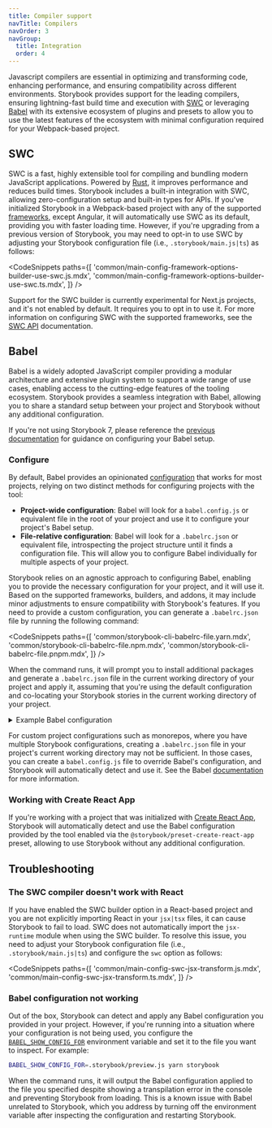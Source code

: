 ```yaml
---
title: Compiler support
navTitle: Compilers
navOrder: 3
navGroup:
  title: Integration
  order: 4
---
```


Javascript compilers are essential in optimizing and transforming code, enhancing performance, and ensuring compatibility across different environments. Storybook provides support for the leading compilers, ensuring lightning-fast build time and execution with [SWC](https://swc.rs/) or leveraging [Babel](https://babeljs.io/) with its extensive ecosystem of plugins and presets to allow you to use the latest features of the ecosystem with minimal configuration required for your Webpack-based project.

## SWC

SWC is a fast, highly extensible tool for compiling and bundling modern JavaScript applications. Powered by [Rust](https://www.rust-lang.org/), it improves performance and reduces build times. Storybook includes a built-in integration with SWC, allowing zero-configuration setup and built-in types for APIs. If you've initialized Storybook in a Webpack-based project with any of the supported [frameworks](./frameworks.md), except Angular, it will automatically use SWC as its default, providing you with faster loading time. However, if you're upgrading from a previous version of Storybook, you may need to opt-in to use SWC by adjusting your Storybook configuration file (i.e., `.storybook/main.js|ts`) as follows:

<!-- prettier-ignore-start -->

<CodeSnippets
  paths={[
    'common/main-config-framework-options-builder-use-swc.js.mdx',
    'common/main-config-framework-options-builder-use-swc.ts.mdx',
  ]}
/>

<!-- prettier-ignore-end -->

<Callout variant="info">

Support for the SWC builder is currently experimental for Next.js projects, and it's not enabled by default. It requires you to opt in to use it. For more information on configuring SWC with the supported frameworks, see the [SWC API](../10-api/main-config-swc.md) documentation.

</Callout>

## Babel

Babel is a widely adopted JavaScript compiler providing a modular architecture and extensive plugin system to support a wide range of use cases, enabling access to the cutting-edge features of the tooling ecosystem. Storybook provides a seamless integration with Babel, allowing you to share a standard setup between your project and Storybook without any additional configuration.

<Callout variant="info">

If you're not using Storybook 7, please reference the [previous documentation](../../../release-6-5/docs/08-configure/babel.md) for guidance on configuring your Babel setup.

</Callout>

### Configure

By default, Babel provides an opinionated [configuration](https://babeljs.io/docs/config-files) that works for most projects, relying on two distinct methods for configuring projects with the tool:

- **Project-wide configuration**: Babel will look for a `babel.config.js` or equivalent file in the root of your project and use it to configure your project's Babel setup.
- **File-relative configuration**: Babel will look for a `.babelrc.json` or equivalent file, introspecting the project structure until it finds a configuration file. This will allow you to configure Babel individually for multiple aspects of your project.

Storybook relies on an agnostic approach to configuring Babel, enabling you to provide the necessary configuration for your project, and it will use it. Based on the supported frameworks, builders, and addons, it may include minor adjustments to ensure compatibility with Storybook's features. If you need to provide a custom configuration, you can generate a `.babelrc.json` file by running the following command:

<!-- prettier-ignore-start -->

<CodeSnippets
  paths={[
    'common/storybook-cli-babelrc-file.yarn.mdx',
    'common/storybook-cli-babelrc-file.npm.mdx',
    'common/storybook-cli-babelrc-file.pnpm.mdx',
  ]}
/>

<!-- prettier-ignore-end -->

When the command runs, it will prompt you to install additional packages and generate a `.babelrc.json` file in the current working directory of your project and apply it, assuming that you're using the default configuration and co-locating your Storybook stories in the current working directory of your project.

<details>
<summary>Example Babel configuration</summary>

```json
{
  "sourceType": "unambiguous",
  "presets": [
    [
      "@babel/preset-env",
      {
        "shippedProposals": true,
        "loose": true
      }
    ],
    "@babel/preset-typescript"
  ],
  "plugins": [
    "@babel/plugin-transform-shorthand-properties",
    "@babel/plugin-transform-block-scoping",
    [
      "@babel/plugin-proposal-decorators",
      {
        "legacy": true
      }
    ],
    [
      "@babel/plugin-proposal-class-properties",
      {
        "loose": true
      }
    ],
    [
      "@babel/plugin-proposal-private-methods",
      {
        "loose": true
      }
    ],
    "@babel/plugin-proposal-export-default-from",
    "@babel/plugin-syntax-dynamic-import",
    [
      "@babel/plugin-proposal-object-rest-spread",
      {
        "loose": true,
        "useBuiltIns": true
      }
    ],
    "@babel/plugin-transform-classes",
    "@babel/plugin-transform-arrow-functions",
    "@babel/plugin-transform-parameters",
    "@babel/plugin-transform-destructuring",
    "@babel/plugin-transform-spread",
    "@babel/plugin-transform-for-of",
    "babel-plugin-macros",
    "@babel/plugin-proposal-optional-chaining",
    "@babel/plugin-proposal-nullish-coalescing-operator",
    [
      "babel-plugin-polyfill-corejs3",
      {
        "method": "usage-global",
        "absoluteImports": "core-js",
        "version": "3.18.3"
      }
    ]
  ]
}
```

</details>

<Callout variant="info">

For custom project configurations such as monorepos, where you have multiple Storybook configurations, creating a `.babelrc.json` file in your project's current working directory may not be sufficient. In those cases, you can create a `babel.config.js` file to override Babel's configuration, and Storybook will automatically detect and use it. See the Babel [documentation](https://babeljs.io/docs/config-files) for more information.

</Callout>

### Working with Create React App

If you're working with a project that was initialized with [Create React App](https://create-react-app.dev/), Storybook will automatically detect and use the Babel configuration provided by the tool enabled via the `@storybook/preset-create-react-app` preset, allowing to use Storybook without any additional configuration.

## Troubleshooting

<IfRenderer renderer='react'>

### The SWC compiler doesn't work with React

If you have enabled the SWC builder option in a React-based project and you are not explicitly importing React in your `jsx|tsx` files, it can cause Storybook to fail to load. SWC does not automatically import the `jsx-runtime` module when using the SWC builder. To resolve this issue, you need to adjust your Storybook configuration file (i.e., `.storybook/main.js|ts`) and configure the `swc` option as follows:

<!-- prettier-ignore-start -->

<CodeSnippets
  paths={[
    'common/main-config-swc-jsx-transform.js.mdx',
    'common/main-config-swc-jsx-transform.ts.mdx',
  ]}
/>

<!-- prettier-ignore-end -->

</IfRenderer>

### Babel configuration not working

Out of the box, Storybook can detect and apply any Babel configuration you provided in your project. However, if you're running into a situation where your configuration is not being used, you configure the [`BABEL_SHOW_CONFIG_FOR`](https://babeljs.io/docs/configuration#print-effective-configs) environment variable and set it to the file you want to inspect. For example:

```sh
BABEL_SHOW_CONFIG_FOR=.storybook/preview.js yarn storybook
```

When the command runs, it will output the Babel configuration applied to the file you specified despite showing a transpilation error in the console and preventing Storybook from loading. This is a known issue with Babel unrelated to Storybook, which you address by turning off the environment variable after inspecting the configuration and restarting Storybook.
